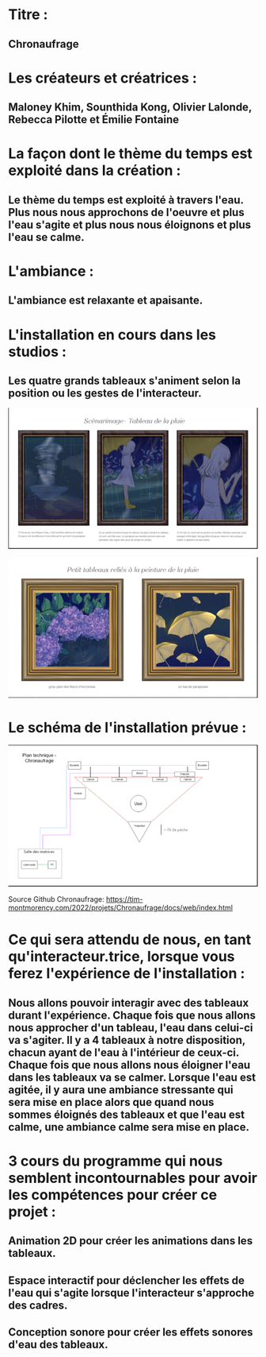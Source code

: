 # Titre : 
## Chronaufrage

# Les créateurs et créatrices : 
## Maloney Khim, Sounthida Kong, Olivier Lalonde, Rebecca Pilotte et Émilie Fontaine

# La façon dont le thème du temps est exploité dans la création :
## Le thème du temps est exploité à travers l'eau. Plus nous nous approchons de l'oeuvre et plus l'eau s'agite et plus nous nous éloignons et plus l'eau se calme.

# L'ambiance :
## L'ambiance est relaxante et apaisante.

# L'installation en cours dans les studios :
## Les quatre grands tableaux s'animent selon la position ou les gestes de l'interacteur.

![chronaufrage_installation](../Medias/Photos/installation_chronaufrage.PNG)

![chronaufrage_installation](../Medias/Photos/installation_chronaufrage_1.PNG)

# Le schéma de l'installation prévue :

![chronaufrage_plantation](../Medias/Photos/plantation_chronaufrage.PNG)

Source Github Chronaufrage: https://tim-montmorency.com/2022/projets/Chronaufrage/docs/web/index.html

# Ce qui sera attendu de nous, en tant qu'interacteur.trice, lorsque vous ferez l'expérience de l'installation :

## Nous allons pouvoir interagir avec des tableaux durant l'expérience. Chaque fois que nous allons nous approcher d'un tableau, l'eau dans celui-ci va s'agiter. Il y a 4 tableaux à notre disposition, chacun ayant de l'eau à l'intérieur de ceux-ci. Chaque fois que nous allons nous éloigner l'eau dans les tableaux va se calmer. Lorsque l'eau est agitée, il y aura une ambiance stressante qui sera mise en place alors que quand nous sommes éloignés des tableaux et que l'eau est calme, une ambiance calme sera mise en place.

# 3 cours du programme qui nous semblent incontournables pour avoir les compétences pour créer ce projet :
## Animation 2D pour créer les animations dans les tableaux.
## Espace interactif pour déclencher les effets de l'eau qui s'agite lorsque l'interacteur s'approche des cadres.
## Conception sonore pour créer les effets sonores d'eau des tableaux.
